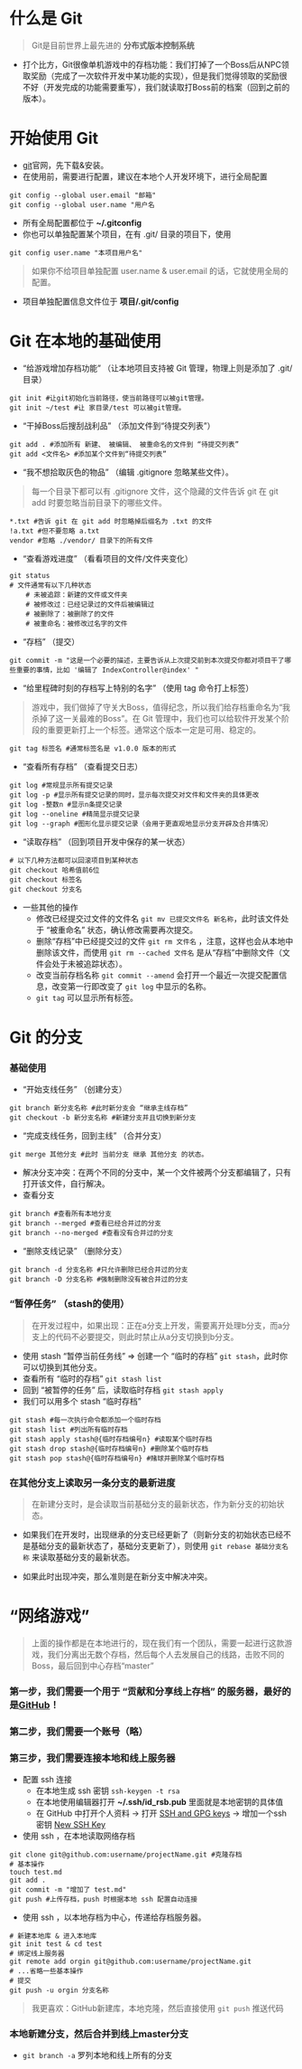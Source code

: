 # 什么是 Git

> Git是目前世界上最先进的 **分布式版本控制系统**

* 打个比方，Git很像单机游戏中的存档功能：我们打掉了一个Boss后从NPC领取奖励（完成了一次软件开发中某功能的实现），但是我们觉得领取的奖励很不好（开发完成的功能需要重写），我们就读取打Boss前的档案（回到之前的版本）。

# 开始使用 Git
* [git](https://git-scm.com/)官网，先下载&安装。
* 在使用前，需要进行配置，建议在本地个人开发环境下，进行全局配置
```
git config --global user.email "邮箱"
git config --global user.name "用户名
```
* 所有全局配置都位于 **~/.gitconfig**
* 你也可以单独配置某个项目，在有 .git/ 目录的项目下，使用
```
git config user.name "本项目用户名"
```
> 如果你不给项目单独配置 user.name & user.email 的话，它就使用全局的配置。

* 项目单独配置信息文件位于 **项目/.git/config**

# Git 在本地的基础使用
* “给游戏增加存档功能” （让本地项目支持被 Git 管理，物理上则是添加了 .git/ 目录）
```
git init #让git初始化当前路径，使当前路径可以被git管理。
git init ~/test #让 家目录/test 可以被git管理。
```
* “干掉Boss后搜刮战利品” （添加文件到“待提交列表”）
```
git add . #添加所有 新建、 被编辑、 被重命名的文件到 “待提交列表”
git add <文件名> #添加某个文件到“待提交列表”
```
* “我不想拾取灰色的物品” （编辑 .gitignore 忽略某些文件）。

> 每一个目录下都可以有 .gitignore 文件，这个隐藏的文件告诉 git 在 git add 时要忽略当前目录下的哪些文件。

```
*.txt #告诉 git 在 git add 时忽略掉后缀名为 .txt 的文件
!a.txt #但不要忽略 a.txt
vendor #忽略 ./vendor/ 目录下的所有文件
```
* “查看游戏进度” （看看项目的文件/文件夹变化）
```
git status
# 文件通常有以下几种状态
    # 未被追踪：新建的文件或文件夹
    # 被修改过：已经记录过的文件后被编辑过
    # 被删除了：被删除了的文件
    # 被重命名：被修改过名字的文件
```
* “存档” （提交）
```
git commit -m "这是一个必要的描述，主要告诉从上次提交前到本次提交你都对项目干了哪些重要的事情，比如 '编辑了 IndexController@index' "
```
* “给里程碑时刻的存档写上特别的名字” （使用 tag 命令打上标签）

> 游戏中，我们做掉了守关大Boss，值得纪念，所以我们给存档重命名为“我杀掉了这一关最难的Boss”。在 Git 管理中，我们也可以给软件开发某个阶段的重要更新打上一个标签。通常这个版本一定是可用、稳定的。
```
git tag 标签名 #通常标签名是 v1.0.0 版本的形式
```

* “查看所有存档” （查看提交日志）
```
git log #常规显示所有提交记录
git log -p #显示所有提交记录的同时，显示每次提交对文件和文件夹的具体更改
git log -整数n #显示n条提交记录
git log --oneline #精简显示提交记录
git log --graph #图形化显示提交记录（会用于更直观地显示分支开辟及合并情况）
```
* “读取存档” （回到项目开发中保存的某一状态）
```
# 以下几种方法都可以回滚项目到某种状态
git checkout 哈希值前6位
git checkout 标签名
git checkout 分支名
```
* 一些其他的操作
    * 修改已经提交过文件的文件名 `git mv 已提交文件名 新名称`，此时该文件处于 “被重命名” 状态，确认修改需要再次提交。
    * 删除“存档”中已经提交过的文件 `git rm 文件名` ，注意，这样也会从本地中删除该文件，而使用 `git rm --cached 文件名` 是从“存档”中删除文件（文件会处于未被追踪状态）。
    * 改变当前存档名称 `git commit --amend` 会打开一个最近一次提交配置信息，改变第一行即改变了 `git log` 中显示的名称。
    * `git tag` 可以显示所有标签。

# Git 的分支

### 基础使用
* “开始支线任务” （创建分支）
```
git branch 新分支名称 #此时新分支会 “继承主线存档”
git checkout -b 新分支名称 #新建分支并且切换到新分支
```
* “完成支线任务，回到主线” （合并分支）
```
git merge 其他分支 #此时 当前分支 继承 其他分支 的状态。
```
* 解决分支冲突：在两个不同的分支中，某一个文件被两个分支都编辑了，只有打开该文件，自行解决。
* 查看分支
```
git branch #查看所有本地分支
git branch --merged #查看已经合并过的分支
git branch --no-merged #查看没有合并过的分支
```

* “删除支线记录”  （删除分支）
```
git branch -d 分支名称 #只允许删除已经合并过的分支
git branch -D 分支名称 #强制删除没有被合并过的分支
```

### “暂停任务” （stash的使用）

> 在开发过程中，如果出现：正在a分支上开发，需要离开处理b分支，而a分支上的代码不必要提交，则此时禁止从a分支切换到b分支。

* 使用 stash “暂停当前任务线” => 创建一个 “临时的存档” `git stash`，此时你可以切换到其他分支。
* 查看所有 “临时的存档” `git stash list`
* 回到 “被暂停的任务” 后，读取临时存档 `git stash apply`
* 我们可以用多个 stash “临时存档”
```
git stash #每一次执行命令都添加一个临时存档
git stash list #列出所有临时存档
git stash apply stash@{临时存档编号n} #读取某个临时存档
git stash drop stash@{临时存档编号n} #删除某个临时存档
git stash pop stash@{临时存档编号n} #赌球并删除某个临时存档
```

### 在其他分支上读取另一条分支的最新进度

> 在新建分支时，是会读取当前基础分支的最新状态，作为新分支的初始状态。

* 如果我们在开发时，出现继承的分支已经更新了（则新分支的初始状态已经不是基础分支的最新状态了，基础分支更新了），则使用 `git rebase 基础分支名称` 来读取基础分支的最新状态。

* 如果此时出现冲突，那么准则是在新分支中解决冲突。

# “网络游戏”

> 上面的操作都是在本地进行的，现在我们有一个团队，需要一起进行这款游戏，我们分离出无数个存档，然后每个人去发展自己的线路，击败不同的Boss，最后回到中心存档“master”

### 第一步，我们需要一个用于 “贡献和分享线上存档” 的服务器，最好的是[GitHub](https://github.com/login)！
### 第二步，我们需要一个账号（略）
### 第三步，我们需要连接本地和线上服务器
* 配置 ssh 连接
    * 在本地生成 ssh 密钥 `ssh-keygen -t rsa`
    * 在本地使用编辑器打开 **~/.ssh/id_rsb.pub** 里面就是本地密钥的具体值
    * 在 GitHub 中打开个人资料 -> 打开 [SSH and GPG keys](https://github.com/settings/keys) -> 增加一个ssh密钥 [New SSH Key](https://github.com/settings/ssh/new)
* 使用 ssh ，在本地读取网络存档
```
git clone git@github.com:username/projectName.git #克隆存档
# 基本操作
touch test.md
git add .
git commit -m "增加了 test.md"
git push #上传存档，push 时根据本地 ssh 配置自动连接
```
* 使用 ssh ，以本地存档为中心，传递给存档服务器。
```
# 新建本地库 & 进入本地库
git init test & cd test
# 绑定线上服务器
git remote add orgin git@github.com:username/projectName.git
# ...省略一些基本操作
# 提交
git push -u orgin 分支名称
```

> 我更喜欢：GitHub新建库，本地克隆，然后直接使用 `git push` 推送代码

### 本地新建分支，然后合并到线上master分支
* `git branch -a` 罗列本地和线上所有的分支